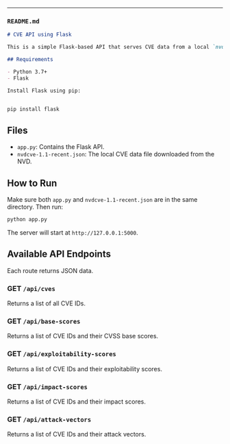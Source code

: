 
---

### `README.md`

```markdown
# CVE API using Flask

This is a simple Flask-based API that serves CVE data from a local `nvdcve-1.1-recent.json` file. Each endpoint gives you a specific view into the data such as CVE IDs, base scores, exploitability scores, impact scores, and attack vectors.

## Requirements

- Python 3.7+
- Flask

Install Flask using pip:


pip install flask
```

## Files

- `app.py`: Contains the Flask API.
- `nvdcve-1.1-recent.json`: The local CVE data file downloaded from the NVD.

## How to Run

Make sure both `app.py` and `nvdcve-1.1-recent.json` are in the same directory. Then run:

```bash
python app.py
```

The server will start at `http://127.0.0.1:5000`.

## Available API Endpoints

Each route returns JSON data.

### GET `/api/cves`

Returns a list of all CVE IDs.

### GET `/api/base-scores`

Returns a list of CVE IDs and their CVSS base scores.

### GET `/api/exploitability-scores`

Returns a list of CVE IDs and their exploitability scores.

### GET `/api/impact-scores`

Returns a list of CVE IDs and their impact scores.

### GET `/api/attack-vectors`

Returns a list of CVE IDs and their attack vectors.



